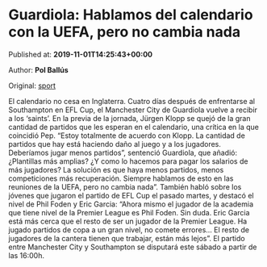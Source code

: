 
# Guardiola: Hablamos del calendario con la UEFA, pero no cambia nada

Published at: **2019-11-01T14:25:43+00:00**

Author: **Pol Ballús**

Original: [sport](https://www.sport.es/es/noticias/premier-league/guardiola-hablamos-del-calendario-con-uefa-pero-cambia-nada-7710404)

El calendario no cesa en Inglaterra. Cuatro días después de enfrentarse al Southampton en EFL Cup, el Manchester City de Guardiola vuelve a recibir a los ‘saints’. En la previa de la jornada, Jürgen Klopp se quejó de la gran cantidad de partidos que les esperan en el calendario, una crítica en la que coincidió Pep.
“Estoy totalmente de acuerdo con Klopp. La cantidad de partidos que hay está haciendo daño al juego y a los jugadores. Deberíamos jugar menos partidos&rdquor;, sentenció Guardiola, que añadió: ¿Plantillas más amplias? ¿Y como lo hacemos para pagar los salarios de más jugadores? La solución es que haya menos partidos, menos competiciones más recuperación. Siempre hablamos de esto en las reuniones de la UEFA, pero no cambia nada&rdquor;.
También habló sobre los jóvenes que jugaron el partido de EFL Cup el pasado martes, y destacó el nivel de Phil Foden y Eric Garcia: “Ahora mismo el jugador de la academia que tiene nivel de la Premier League es Phil Foden. Sin duda. Eric Garcia está más cerca que el resto de ser un jugador de la Premier League. Ha jugado partidos de copa a un gran nivel, no comete errores&mldr; El resto de jugadores de la cantera tienen que trabajar, están más lejos&rdquor;. El partido entre Manchester City y Southampton se disputará este sábado a partir de las 16:00h.
